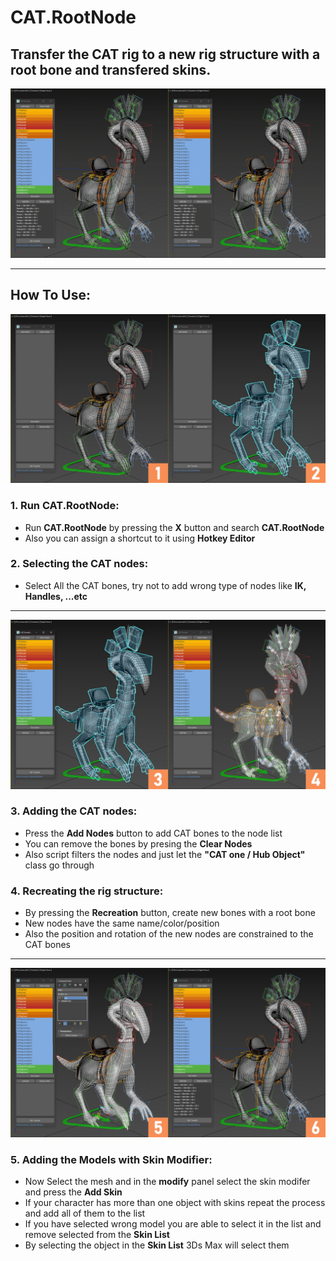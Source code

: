# CAT.RootNode
## Transfer the CAT rig to a new rig structure with a root bone and transfered skins.
![](img/0.gif)

---
## How To Use:
![](img/1.jpg)
### 1. Run CAT.RootNode:
  * Run **CAT.RootNode** by pressing the **X** button and search **CAT.RootNode**
  * Also you can assign a shortcut to it using **Hotkey Editor**
  
### 2. Selecting the CAT nodes:
  * Select All the CAT bones, try not to add wrong type of nodes like **IK, Handles, ...etc**
  
---
![](img/2.jpg)
### 3. Adding the CAT nodes:
  * Press the **Add Nodes** button to add CAT bones to the node list
  * You can remove the bones by presing the **Clear Nodes**
  * Also script filters the nodes and just let the **"CAT one / Hub Object"** class go through
### 4. Recreating the rig structure:
  * By pressing the **Recreation** button, create new bones with a root bone
  * New nodes have the same name/color/position
  * Also the position and rotation of the new nodes are constrained to the CAT bones
---
![](img/3.jpg)
### 5. Adding the Models with Skin Modifier:
  * Now Select the mesh and in the **modify** panel select the skin modifer and press the **Add Skin**
  * If your character has more than one object with skins repeat the process and add all of them to the list
  * If you have selected wrong model you are able to select it in the list and remove selected from the **Skin List**
  * By selecting the object in the **Skin List** 3Ds Max will select them
